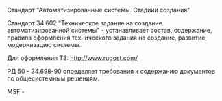 Стандарт "Автоматизированные системы. Стадиии создания"

Стандарт 34.602 "Техническое задание на создание автоматизированной системы" - устанавливает состав, содержание, правила оформления технического задания на создание, развитие, модернизацию системы. 

Для оформления ТЗ: http://www.rugost.com/

РД 50 - 34.698-90 определяет требования к содержанию документов по общесистемным решениям. 

MSF - 

